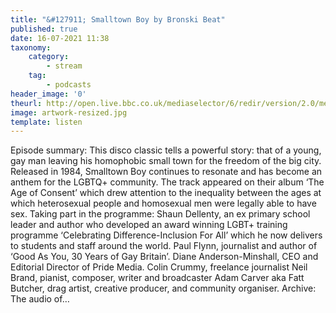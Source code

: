 ```yaml
---
title: "&#127911; Smalltown Boy by Bronski Beat"
published: true
date: 16-07-2021 11:38
taxonomy:
    category:
        - stream
    tag:
        - podcasts
header_image: '0'
theurl: http://open.live.bbc.co.uk/mediaselector/6/redir/version/2.0/mediaset/audio-nondrm-download/proto/http/vpid/p09m2myv.mp3
image: artwork-resized.jpg
template: listen
--- 
```

Episode summary: This disco classic tells a powerful story: that of a young, gay man leaving his homophobic small town for the freedom of the big city. Released in 1984, Smalltown Boy continues to resonate and has become an anthem for the LGBTQ+ community. The track appeared on their album ‘The Age of Consent’ which drew attention to the inequality between the ages at which heterosexual people and homosexual men were legally able to have sex. Taking part in the programme: Shaun Dellenty, an ex primary school leader and author who developed an award winning LGBT+ training programme ‘Celebrating Difference-Inclusion For All’ which he now delivers to students and staff around the world. Paul Flynn, journalist and author of ‘Good As You, 30 Years of Gay Britain’. Diane Anderson-Minshall, CEO and Editorial Director of Pride Media. Colin Crummy, freelance journalist Neil Brand, pianist, composer, writer and broadcaster Adam Carver aka Fatt Butcher, drag artist, creative producer, and community organiser. Archive: The audio of…
